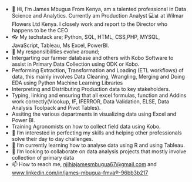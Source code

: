 - 👋 Hi, I’m James Mbugua From Kenya, am a talented professional in Data Science and Analytics. Currently am Production Analyst 💻📊 at Wilmar Flowers Ltd Kenya. I closely work  and report to the Director who happens to be the CEO
- 👓 My techstack are; Python, SQL, HTML, CSS,PHP, MYSQL, JavaScript, Tableau, Ms Excel, PowerBI.
- 💼 My responsibilities evolve around;
- Intergarting our farmer database and others with Kobo Software to assist in Primary Data Collection using ODK or Kobo.
- Performing Extraction, Transformation and Loading (ETL workflows) of data, this mainly involves Data Cleaning, Wrangling, Merging and Doing EDA using Python Machine     Learning Libraries
- Interpreting and Distributing Production data to key stakeholders.
- Typing, linking and ensuring that all excel formulas, function and Addins work correctly(Vlookup, IF, IFERROR, Data Validation, ELSE, Data Analysis Toolpack and Pivot Tables).
- Assiting the various departments in visualizing data using Excel and Power BI.
- Training Agronomists on how to collect field data using Kobo.      
- 👀 I’m interested in perfecting my skills and helping other professionals solve their day to day challenges.
- 🌱 I’m currently learning how to analyse data using R and using Tableau.
- 💞️ I’m looking to collaborate on data analysis projects that mostly involve collection of primary data
- 📫 How to reach me, njihiajamesmbugua67@gmail.com and www.linkedin.com/in/james-mbugua-fmva®-96bb3b217

<!---
james254ke/james254ke is a ✨ special ✨ repository because its `README.md` (this file) appears on your GitHub profile.
You can click the Preview link to take a look at your changes.
--->
